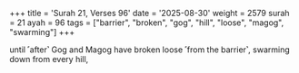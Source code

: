 +++
title = 'Surah 21, Verses 96'
date = '2025-08-30'
weight = 2579
surah = 21
ayah = 96
tags = ["barrier", "broken", "gog", "hill", "loose", "magog", "swarming"]
+++

until ˹after˺ Gog and Magog have broken loose ˹from the barrier˺, swarming down from every hill,